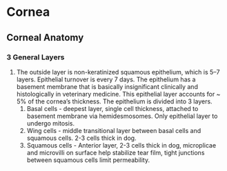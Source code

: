 # Cornea

## Corneal Anatomy

### 3 General Layers

1. The outside layer is non-keratinized squamous epithelium, which is 5–7 layers. Epithelial turnover is every 7 days. The epithelium has a basement membrane that is basically insignificant clinically and histologically in veterinary medicine. This epithelial layer accounts for ~ 5% of the cornea’s thickness. The epithelium is divided into 3 layers.
    1. Basal cells - deepest layer, single cell thickness, attached to basement membrane via hemidesmosomes. Only epithelial layer to undergo mitosis.
    2. Wing cells - middle transitional layer between basal cells and squamous cells. 2-3 cells thick in dog.
    3. Squamous cells - Anterior layer, 2-3 cells thick in dog, microplicae and microvilli on surface help stabilize tear film, tight junctions between squamous cells limit permeability.
